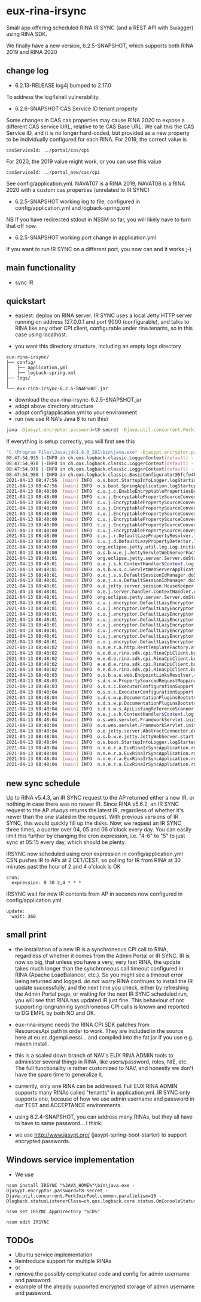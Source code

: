 # eux-rina-irsync

Small app offering scheduled RINA IR SYNC (and a REST API with Swagger) using RINA SDK.

We finally have a new version, 6.2.5-SNAPSHOT, which supports both RINA 2019 and RINA 2020

## change log

* 6.2.13-RELEASE log4j bumped to 2.17.0

To address the log4shell vulnerability. 

* 6.2.6-SNAPSHOT CAS Service ID tenant property

Some changes in CAS cas.properties may cause RINA 2020 to expose a different CAS service URL, relative to te CAS Base URL.
We call this the CAS Service ID, and it is no longer hard-coded, but provided as a new property to be individually configured for each RINA.
For 2019, the correct value is 

```
casServiceId: ../portal/cas/cpi
```

For 2020, the 2019 value might work, or you can use this value

```
casServiceId: ../portal_new/cas/cpi
```

See config/application.yml. NAVAT07 is a RINA 2019, NAVAT08 is a RINA 2020 with a custom cas.properties (unrelated to IR SYNC)

* 6.2.5-SNAPSHOT working log to file, configured in config/application.yml and logback-spring.xml

NB If you have redirected stdout in NSSM so far, you will likely have to turn that off now.

* 6.2.5-SNAPSHOT working port change in application.yml

If you want to run IR SYNC on a different port, you now can and it works ;-)

## main functionality

* sync IR

## quickstart

* easiest: deploy on RINA server. IR SYNC uses a local Jetty HTTP server running on address 127.0.0.1 and port 9000 (configurable), and talks to RINA like any other CPI client, configurable under rina.tenants, so in this case using localhost.

* you want this directory structure, including an empty logs directory
```
eux-rina-irsync/
├── config/
│   ├── application.yml
│   ├── logback-spring.xml
├── logs/
│  
└── eux-rina-irsync-6.2.5-SNAPSHOT.jar
```
* download the eux-rina-irsync-6.2.5-SNAPSHOT.jar
* adopt above directory structure
* adopt config/application.yml to your environment
* run (we use RINA's Java 8 to run this)
```bash
java -Djasypt.encryptor.password=t8-secret -Djava.util.concurrent.ForkJoinPool.common.parallelism=16 -Dlogback.statusListenerClass=ch.qos.logback.core.status.OnConsoleStatusListener -jar eux-rina-irsync-6.2.4-SNAPSHOT.jar
```

If everything is setup correctly, you will first see this
```bash
"C:\Program Files\Java\jdk1.8.0_281\bin\java.exe" -Djasypt.encryptor.password=t8-secret -Djava.util.concurrent.ForkJoinPool.common.parallelism=16 -Dlogback.statusListenerClass=ch.qos.logback.core.status.OnConsoleStatusListener -Dspring.main.banner-mode=OFF -Dspring.profiles.active=local -Dspring.output.ansi.enabled=always "-javaagent:C:\Program Files\JetBrains\IntelliJ IDEA 2020.3.1\lib\idea_rt.jar=62853:C:\Program Files\JetBrains\IntelliJ IDEA 2020.3.1\bin" -Dfile.encoding=UTF-8 -classpath "C:\Program Files\Java\jdk1.8.0_281\jre\lib\charsets.jar;C:\Program Files\Java\jdk1.8.0_281\jre\lib\deploy.jar;C:\Program Files\Java\jdk1.8.0_281\jre\lib\ext\access-bridge-64.jar;C:\Program Files\Java\jdk1.8.0_281\jre\lib\ext\cldrdata.jar;C:\Program Files\Java\jdk1.8.0_281\jre\lib\ext\dnsns.jar;C:\Program Files\Java\jdk1.8.0_281\jre\lib\ext\jaccess.jar;C:\Program Files\Java\jdk1.8.0_281\jre\lib\ext\jfxrt.jar;C:\Program Files\Java\jdk1.8.0_281\jre\lib\ext\localedata.jar;C:\Program Files\Java\jdk1.8.0_281\jre\lib\ext\nashorn.jar;C:\Program Files\Java\jdk1.8.0_281\jre\lib\ext\sunec.jar;C:\Program Files\Java\jdk1.8.0_281\jre\lib\ext\sunjce_provider.jar;C:\Program Files\Java\jdk1.8.0_281\jre\lib\ext\sunmscapi.jar;C:\Program Files\Java\jdk1.8.0_281\jre\lib\ext\sunpkcs11.jar;C:\Program Files\Java\jdk1.8.0_281\jre\lib\ext\zipfs.jar;C:\Program Files\Java\jdk1.8.0_281\jre\lib\javaws.jar;C:\Program Files\Java\jdk1.8.0_281\jre\lib\jce.jar;C:\Program Files\Java\jdk1.8.0_281\jre\lib\jfr.jar;C:\Program Files\Java\jdk1.8.0_281\jre\lib\jfxswt.jar;C:\Program Files\Java\jdk1.8.0_281\jre\lib\jsse.jar;C:\Program Files\Java\jdk1.8.0_281\jre\lib\management-agent.jar;C:\Program Files\Java\jdk1.8.0_281\jre\lib\plugin.jar;C:\Program Files\Java\jdk1.8.0_281\jre\lib\resources.jar;C:\Program Files\Java\jdk1.8.0_281\jre\lib\rt.jar;W:\IdeaProjects\eux-rina-irsync\target\classes;C:\Users\K114434\.m2\repository\eu\ec\dgempl\eessi\sdk\eessi-rina-cpi-sdk\5.6.3\eessi-rina-cpi-sdk-5.6.3.jar;C:\Users\K114434\.m2\repository\com\fasterxml\jackson\datatype\jackson-datatype-jdk8\2.10.3\jackson-datatype-jdk8-2.10.3.jar;C:\Users\K114434\.m2\repository\org\assertj\assertj-guava\3.2.0\assertj-guava-3.2.0.jar;C:\Users\K114434\.m2\repository\commons-io\commons-io\2.6\commons-io-2.6.jar;C:\Users\K114434\.m2\repository\org\apache\logging\log4j\log4j-api\2.12.1\log4j-api-2.12.1.jar;C:\Users\K114434\.m2\repository\org\apache\logging\log4j\log4j-core\2.12.1\log4j-core-2.12.1.jar;C:\Users\K114434\.m2\repository\org\apache\logging\log4j\log4j-jcl\2.12.1\log4j-jcl-2.12.1.jar;C:\Users\K114434\.m2\repository\io\swagger\swagger-annotations\1.5.15\swagger-annotations-1.5.15.jar;C:\Users\K114434\.m2\repository\org\springframework\spring-web\5.2.5.RELEASE\spring-web-5.2.5.RELEASE.jar;C:\Users\K114434\.m2\repository\org\springframework\spring-beans\5.2.5.RELEASE\spring-beans-5.2.5.RELEASE.jar;C:\Users\K114434\.m2\repository\com\fasterxml\jackson\jaxrs\jackson-jaxrs-json-provider\2.10.3\jackson-jaxrs-json-provider-2.10.3.jar;C:\Users\K114434\.m2\repository\com\fasterxml\jackson\jaxrs\jackson-jaxrs-base\2.10.3\jackson-jaxrs-base-2.10.3.jar;C:\Users\K114434\.m2\repository\com\fasterxml\jackson\module\jackson-module-jaxb-annotations\2.10.3\jackson-module-jaxb-annotations-2.10.3.jar;C:\Users\K114434\.m2\repository\com\fasterxml\jackson\datatype\jackson-datatype-jsr310\2.10.3\jackson-datatype-jsr310-2.10.3.jar;C:\Users\K114434\.m2\repository\org\apache\commons\commons-lang3\3.8.1\commons-lang3-3.8.1.jar;C:\Users\K114434\.m2\repository\commons-beanutils\commons-beanutils\1.9.4\commons-beanutils-1.9.4.jar;C:\Users\K114434\.m2\repository\commons-logging\commons-logging\1.2\commons-logging-1.2.jar;C:\Users\K114434\.m2\repository\commons-collections\commons-collections\3.2.2\commons-collections-3.2.2.jar;C:\Users\K114434\.m2\repository\org\springframework\boot\spring-boot-starter-web\2.2.6.RELEASE\spring-boot-starter-web-2.2.6.RELEASE.jar;C:\Users\K114434\.m2\repository\org\springframework\boot\spring-boot-starter\2.2.6.RELEASE\spring-boot-starter-2.2.6.RELEASE.jar;C:\Users\K114434\.m2\repository\org\springframework\boot\spring-boot\2.2.6.RELEASE\spring-boot-2.2.6.RELEASE.jar;C:\Users\K114434\.m2\repository\org\springframework\boot\spring-boot-autoconfigure\2.2.6.RELEASE\spring-boot-autoconfigure-2.2.6.RELEASE.jar;C:\Users\K114434\.m2\repository\org\springframework\boot\spring-boot-starter-logging\2.2.6.RELEASE\spring-boot-starter-logging-2.2.6.RELEASE.jar;C:\Users\K114434\.m2\repository\org\apache\logging\log4j\log4j-to-slf4j\2.12.1\log4j-to-slf4j-2.12.1.jar;C:\Users\K114434\.m2\repository\org\slf4j\jul-to-slf4j\1.7.30\jul-to-slf4j-1.7.30.jar;C:\Users\K114434\.m2\repository\jakarta\annotation\jakarta.annotation-api\1.3.5\jakarta.annotation-api-1.3.5.jar;C:\Users\K114434\.m2\repository\org\yaml\snakeyaml\1.25\snakeyaml-1.25.jar;C:\Users\K114434\.m2\repository\org\springframework\boot\spring-boot-starter-json\2.2.6.RELEASE\spring-boot-starter-json-2.2.6.RELEASE.jar;C:\Users\K114434\.m2\repository\com\fasterxml\jackson\module\jackson-module-parameter-names\2.10.3\jackson-module-parameter-names-2.10.3.jar;C:\Users\K114434\.m2\repository\org\springframework\boot\spring-boot-starter-validation\2.2.6.RELEASE\spring-boot-starter-validation-2.2.6.RELEASE.jar;C:\Users\K114434\.m2\repository\jakarta\validation\jakarta.validation-api\2.0.2\jakarta.validation-api-2.0.2.jar;C:\Users\K114434\.m2\repository\org\hibernate\validator\hibernate-validator\6.0.18.Final\hibernate-validator-6.0.18.Final.jar;C:\Users\K114434\.m2\repository\org\jboss\logging\jboss-logging\3.4.1.Final\jboss-logging-3.4.1.Final.jar;C:\Users\K114434\.m2\repository\org\springframework\spring-webmvc\5.2.5.RELEASE\spring-webmvc-5.2.5.RELEASE.jar;C:\Users\K114434\.m2\repository\org\springframework\spring-aop\5.2.5.RELEASE\spring-aop-5.2.5.RELEASE.jar;C:\Users\K114434\.m2\repository\org\springframework\spring-context\5.2.5.RELEASE\spring-context-5.2.5.RELEASE.jar;C:\Users\K114434\.m2\repository\org\springframework\spring-expression\5.2.5.RELEASE\spring-expression-5.2.5.RELEASE.jar;C:\Users\K114434\.m2\repository\org\springframework\boot\spring-boot-starter-jetty\2.2.6.RELEASE\spring-boot-starter-jetty-2.2.6.RELEASE.jar;C:\Users\K114434\.m2\repository\jakarta\servlet\jakarta.servlet-api\4.0.3\jakarta.servlet-api-4.0.3.jar;C:\Users\K114434\.m2\repository\jakarta\websocket\jakarta.websocket-api\1.1.2\jakarta.websocket-api-1.1.2.jar;C:\Users\K114434\.m2\repository\org\eclipse\jetty\jetty-servlets\9.4.27.v20200227\jetty-servlets-9.4.27.v20200227.jar;C:\Users\K114434\.m2\repository\org\eclipse\jetty\jetty-continuation\9.4.27.v20200227\jetty-continuation-9.4.27.v20200227.jar;C:\Users\K114434\.m2\repository\org\eclipse\jetty\jetty-http\9.4.27.v20200227\jetty-http-9.4.27.v20200227.jar;C:\Users\K114434\.m2\repository\org\eclipse\jetty\jetty-util\9.4.27.v20200227\jetty-util-9.4.27.v20200227.jar;C:\Users\K114434\.m2\repository\org\eclipse\jetty\jetty-io\9.4.27.v20200227\jetty-io-9.4.27.v20200227.jar;C:\Users\K114434\.m2\repository\org\eclipse\jetty\jetty-webapp\9.4.27.v20200227\jetty-webapp-9.4.27.v20200227.jar;C:\Users\K114434\.m2\repository\org\eclipse\jetty\jetty-xml\9.4.27.v20200227\jetty-xml-9.4.27.v20200227.jar;C:\Users\K114434\.m2\repository\org\eclipse\jetty\jetty-servlet\9.4.27.v20200227\jetty-servlet-9.4.27.v20200227.jar;C:\Users\K114434\.m2\repository\org\eclipse\jetty\jetty-security\9.4.27.v20200227\jetty-security-9.4.27.v20200227.jar;C:\Users\K114434\.m2\repository\org\eclipse\jetty\jetty-server\9.4.27.v20200227\jetty-server-9.4.27.v20200227.jar;C:\Users\K114434\.m2\repository\org\eclipse\jetty\websocket\websocket-server\9.4.27.v20200227\websocket-server-9.4.27.v20200227.jar;C:\Users\K114434\.m2\repository\org\eclipse\jetty\websocket\websocket-common\9.4.27.v20200227\websocket-common-9.4.27.v20200227.jar;C:\Users\K114434\.m2\repository\org\eclipse\jetty\websocket\websocket-api\9.4.27.v20200227\websocket-api-9.4.27.v20200227.jar;C:\Users\K114434\.m2\repository\org\eclipse\jetty\websocket\websocket-client\9.4.27.v20200227\websocket-client-9.4.27.v20200227.jar;C:\Users\K114434\.m2\repository\org\eclipse\jetty\jetty-client\9.4.27.v20200227\jetty-client-9.4.27.v20200227.jar;C:\Users\K114434\.m2\repository\org\eclipse\jetty\websocket\websocket-servlet\9.4.27.v20200227\websocket-servlet-9.4.27.v20200227.jar;C:\Users\K114434\.m2\repository\org\eclipse\jetty\websocket\javax-websocket-server-impl\9.4.27.v20200227\javax-websocket-server-impl-9.4.27.v20200227.jar;C:\Users\K114434\.m2\repository\org\eclipse\jetty\jetty-annotations\9.4.27.v20200227\jetty-annotations-9.4.27.v20200227.jar;C:\Users\K114434\.m2\repository\org\eclipse\jetty\jetty-plus\9.4.27.v20200227\jetty-plus-9.4.27.v20200227.jar;C:\Users\K114434\.m2\repository\org\ow2\asm\asm\7.2\asm-7.2.jar;C:\Users\K114434\.m2\repository\org\ow2\asm\asm-commons\7.2\asm-commons-7.2.jar;C:\Users\K114434\.m2\repository\org\ow2\asm\asm-tree\7.2\asm-tree-7.2.jar;C:\Users\K114434\.m2\repository\org\ow2\asm\asm-analysis\7.2\asm-analysis-7.2.jar;C:\Users\K114434\.m2\repository\org\eclipse\jetty\websocket\javax-websocket-client-impl\9.4.27.v20200227\javax-websocket-client-impl-9.4.27.v20200227.jar;C:\Users\K114434\.m2\repository\org\mortbay\jasper\apache-el\8.5.49\apache-el-8.5.49.jar;C:\Users\K114434\.m2\repository\org\springframework\boot\spring-boot-starter-actuator\2.2.6.RELEASE\spring-boot-starter-actuator-2.2.6.RELEASE.jar;C:\Users\K114434\.m2\repository\org\springframework\boot\spring-boot-actuator-autoconfigure\2.2.6.RELEASE\spring-boot-actuator-autoconfigure-2.2.6.RELEASE.jar;C:\Users\K114434\.m2\repository\org\springframework\boot\spring-boot-actuator\2.2.6.RELEASE\spring-boot-actuator-2.2.6.RELEASE.jar;C:\Users\K114434\.m2\repository\io\micrometer\micrometer-core\1.3.6\micrometer-core-1.3.6.jar;C:\Users\K114434\.m2\repository\org\hdrhistogram\HdrHistogram\2.1.11\HdrHistogram-2.1.11.jar;C:\Users\K114434\.m2\repository\org\latencyutils\LatencyUtils\2.0.3\LatencyUtils-2.0.3.jar;C:\Users\K114434\.m2\repository\org\springframework\boot\spring-boot-starter-cache\2.2.6.RELEASE\spring-boot-starter-cache-2.2.6.RELEASE.jar;C:\Users\K114434\.m2\repository\org\springframework\spring-context-support\5.2.5.RELEASE\spring-context-support-5.2.5.RELEASE.jar;C:\Users\K114434\.m2\repository\com\github\ulisesbocchio\jasypt-spring-boot-starter\2.0.0\jasypt-spring-boot-starter-2.0.0.jar;C:\Users\K114434\.m2\repository\com\github\ulisesbocchio\jasypt-spring-boot\2.0.0\jasypt-spring-boot-2.0.0.jar;C:\Users\K114434\.m2\repository\org\jasypt\jasypt\1.9.2\jasypt-1.9.2.jar;C:\Users\K114434\.m2\repository\com\github\ben-manes\caffeine\caffeine\2.6.2\caffeine-2.6.2.jar;C:\Users\K114434\.m2\repository\io\springfox\springfox-swagger2\2.9.2\springfox-swagger2-2.9.2.jar;C:\Users\K114434\.m2\repository\io\swagger\swagger-models\1.5.20\swagger-models-1.5.20.jar;C:\Users\K114434\.m2\repository\io\springfox\springfox-spi\2.9.2\springfox-spi-2.9.2.jar;C:\Users\K114434\.m2\repository\io\springfox\springfox-core\2.9.2\springfox-core-2.9.2.jar;C:\Users\K114434\.m2\repository\io\springfox\springfox-schema\2.9.2\springfox-schema-2.9.2.jar;C:\Users\K114434\.m2\repository\io\springfox\springfox-swagger-common\2.9.2\springfox-swagger-common-2.9.2.jar;C:\Users\K114434\.m2\repository\io\springfox\springfox-spring-web\2.9.2\springfox-spring-web-2.9.2.jar;C:\Users\K114434\.m2\repository\com\google\guava\guava\20.0\guava-20.0.jar;C:\Users\K114434\.m2\repository\com\fasterxml\classmate\1.5.1\classmate-1.5.1.jar;C:\Users\K114434\.m2\repository\org\springframework\plugin\spring-plugin-core\1.2.0.RELEASE\spring-plugin-core-1.2.0.RELEASE.jar;C:\Users\K114434\.m2\repository\org\springframework\plugin\spring-plugin-metadata\1.2.0.RELEASE\spring-plugin-metadata-1.2.0.RELEASE.jar;C:\Users\K114434\.m2\repository\org\mapstruct\mapstruct\1.2.0.Final\mapstruct-1.2.0.Final.jar;C:\Users\K114434\.m2\repository\io\springfox\springfox-swagger-ui\2.9.2\springfox-swagger-ui-2.9.2.jar;C:\Users\K114434\.m2\repository\io\micrometer\micrometer-registry-prometheus\1.3.6\micrometer-registry-prometheus-1.3.6.jar;C:\Users\K114434\.m2\repository\io\prometheus\simpleclient_common\0.7.0\simpleclient_common-0.7.0.jar;C:\Users\K114434\.m2\repository\io\prometheus\simpleclient\0.7.0\simpleclient-0.7.0.jar;C:\Users\K114434\.m2\repository\ch\qos\logback\logback-classic\1.2.3\logback-classic-1.2.3.jar;C:\Users\K114434\.m2\repository\ch\qos\logback\logback-core\1.2.3\logback-core-1.2.3.jar;C:\Users\K114434\.m2\repository\net\logstash\logback\logstash-logback-encoder\6.3\logstash-logback-encoder-6.3.jar;C:\Users\K114434\.m2\repository\com\fasterxml\jackson\core\jackson-core\2.12.2\jackson-core-2.12.2.jar;C:\Users\K114434\.m2\repository\com\fasterxml\jackson\core\jackson-databind\2.12.2\jackson-databind-2.12.2.jar;C:\Users\K114434\.m2\repository\com\fasterxml\jackson\core\jackson-annotations\2.12.2\jackson-annotations-2.12.2.jar;C:\Users\K114434\.m2\repository\org\slf4j\slf4j-api\1.7.30\slf4j-api-1.7.30.jar;C:\Users\K114434\.m2\repository\org\projectlombok\lombok\1.18.12\lombok-1.18.12.jar;C:\Users\K114434\.m2\repository\jakarta\xml\bind\jakarta.xml.bind-api\2.3.3\jakarta.xml.bind-api-2.3.3.jar;C:\Users\K114434\.m2\repository\jakarta\activation\jakarta.activation-api\1.2.2\jakarta.activation-api-1.2.2.jar;C:\Users\K114434\.m2\repository\org\assertj\assertj-core\3.13.2\assertj-core-3.13.2.jar;C:\Users\K114434\.m2\repository\net\bytebuddy\byte-buddy\1.10.8\byte-buddy-1.10.8.jar;C:\Users\K114434\.m2\repository\org\springframework\spring-core\5.2.5.RELEASE\spring-core-5.2.5.RELEASE.jar;C:\Users\K114434\.m2\repository\org\springframework\spring-jcl\5.2.5.RELEASE\spring-jcl-5.2.5.RELEASE.jar;C:\Users\K114434\.m2\repository\com\vdurmont\semver4j\3.1.0\semver4j-3.1.0.jar;C:\Users\K114434\.m2\repository\org\apache\httpcomponents\httpclient\4.5.10\httpclient-4.5.10.jar;C:\Users\K114434\.m2\repository\org\apache\httpcomponents\httpcore\4.4.13\httpcore-4.4.13.jar;C:\Users\K114434\.m2\repository\commons-codec\commons-codec\1.13\commons-codec-1.13.jar" no.nav.eux.rina.admin.EuxRinaIrSyncApplication
08:47:54,935 |-INFO in ch.qos.logback.classic.LoggerContext[default] - Could NOT find resource [logback-test.xml]
08:47:54,970 |-INFO in ch.qos.logback.classic.LoggerContext[default] - Could NOT find resource [logback.groovy]
08:47:54,970 |-INFO in ch.qos.logback.classic.LoggerContext[default] - Could NOT find resource [logback.xml]
08:47:54,980 |-INFO in ch.qos.logback.classic.BasicConfigurator@5fcfe4b2 - Setting up default configuration.
2021-04-13 08:47:56  [main] INFO  o.s.boot.StartupInfoLogger.logStarting 55 - Starting EuxRinaIrSyncApplication on a34duvw03454 with PID 25840 (W:\IdeaProjects\eux-rina-irsync\target\classes started by K114434 in W:\IdeaProjects\eux-rina-irsync)
2021-04-13 08:47:56  [main] INFO  o.s.boot.SpringApplication.logStartupProfileInfo 655 - The following profiles are active: local
2021-04-13 08:48:00  [main] INFO  c.u.j.c.EnableEncryptablePropertiesBeanFactoryPostProcessor.postProcessBeanFactory 48 - Post-processing PropertySource instances
2021-04-13 08:48:00  [main] INFO  c.u.j.EncryptablePropertySourceConverter.makeEncryptable 38 - Converting PropertySource configurationProperties [org.springframework.boot.context.properties.source.ConfigurationPropertySourcesPropertySource] to AOP Proxy
2021-04-13 08:48:00  [main] INFO  c.u.j.EncryptablePropertySourceConverter.makeEncryptable 38 - Converting PropertySource servletConfigInitParams [org.springframework.core.env.PropertySource$StubPropertySource] to EncryptablePropertySourceWrapper
2021-04-13 08:48:00  [main] INFO  c.u.j.EncryptablePropertySourceConverter.makeEncryptable 38 - Converting PropertySource servletContextInitParams [org.springframework.core.env.PropertySource$StubPropertySource] to EncryptablePropertySourceWrapper
2021-04-13 08:48:00  [main] INFO  c.u.j.EncryptablePropertySourceConverter.makeEncryptable 38 - Converting PropertySource systemProperties [org.springframework.core.env.PropertiesPropertySource] to EncryptableMapPropertySourceWrapper
2021-04-13 08:48:00  [main] INFO  c.u.j.EncryptablePropertySourceConverter.makeEncryptable 38 - Converting PropertySource systemEnvironment [org.springframework.boot.env.SystemEnvironmentPropertySourceEnvironmentPostProcessor$OriginAwareSystemEnvironmentPropertySource] to EncryptableMapPropertySourceWrapper
2021-04-13 08:48:00  [main] INFO  c.u.j.EncryptablePropertySourceConverter.makeEncryptable 38 - Converting PropertySource random [org.springframework.boot.env.RandomValuePropertySource] to EncryptablePropertySourceWrapper
2021-04-13 08:48:00  [main] INFO  c.u.j.EncryptablePropertySourceConverter.makeEncryptable 38 - Converting PropertySource applicationConfig: [file:./config/application.yml] [org.springframework.boot.env.OriginTrackedMapPropertySource] to EncryptableMapPropertySourceWrapper
2021-04-13 08:48:00  [main] INFO  c.u.j.r.DefaultLazyPropertyResolver.lambda$new$2 34 - Property Resolver custom Bean not found with name 'encryptablePropertyResolver'. Initializing Default Property Resolver
2021-04-13 08:48:00  [main] INFO  c.u.j.d.DefaultLazyPropertyDetector.lambda$new$2 31 - Property Detector custom Bean not found with name 'encryptablePropertyDetector'. Initializing Default Property Detector
2021-04-13 08:48:00  [main] INFO  org.eclipse.jetty.util.log.Log.initialized 169 - Logging initialized @6485ms to org.eclipse.jetty.util.log.Slf4jLog
2021-04-13 08:48:00  [main] INFO  o.s.b.w.e.j.JettyServletWebServerFactory.getWebServer 145 - Server initialized with port: 9090
2021-04-13 08:48:01  [main] INFO  org.eclipse.jetty.server.Server.doStart 359 - jetty-9.4.27.v20200227; built: 2020-02-27T18:37:21.340Z; git: a304fd9f351f337e7c0e2a7c28878dd536149c6c; jvm 1.8.0_281-b09
2021-04-13 08:48:01  [main] INFO  o.e.j.s.h.ContextHandler$Context.log 2226 - Initializing Spring embedded WebApplicationContext
2021-04-13 08:48:01  [main] INFO  o.s.b.w.s.c.ServletWebServerApplicationContext.prepareWebApplicationContext 284 - Root WebApplicationContext: initialization completed in 4065 ms
2021-04-13 08:48:01  [main] INFO  o.e.j.s.s.DefaultSessionIdManager.doStart 334 - DefaultSessionIdManager workerName=node0
2021-04-13 08:48:01  [main] INFO  o.e.j.s.s.DefaultSessionIdManager.doStart 339 - No SessionScavenger set, using defaults
2021-04-13 08:48:01  [main] INFO  o.e.jetty.server.session.HouseKeeper.startScavenging 140 - node0 Scavenging every 660000ms
2021-04-13 08:48:01  [main] INFO  o.e.j.server.handler.ContextHandler.doStart 828 - Started o.s.b.w.e.j.JettyEmbeddedWebAppContext@49d30c6f{application,/,[file:///C:/Users/K114434/AppData/Local/Temp/jetty-docbase.3759859175494791383.9090/, jar:file:/C:/Users/K114434/.m2/repository/io/springfox/springfox-swagger-ui/2.9.2/springfox-swagger-ui-2.9.2.jar!/META-INF/resources],AVAILABLE}
2021-04-13 08:48:01  [main] INFO  org.eclipse.jetty.server.Server.doStart 399 - Started @7443ms
2021-04-13 08:48:01  [main] INFO  c.u.j.encryptor.DefaultLazyEncryptor.lambda$new$2 33 - String Encryptor custom Bean not found with name 'jasyptStringEncryptor'. Initializing Default String Encryptor
2021-04-13 08:48:01  [main] INFO  c.u.j.encryptor.DefaultLazyEncryptor.getProperty 59 - Encryptor config not found for property jasypt.encryptor.algorithm, using default value: PBEWithMD5AndDES
2021-04-13 08:48:01  [main] INFO  c.u.j.encryptor.DefaultLazyEncryptor.getProperty 59 - Encryptor config not found for property jasypt.encryptor.keyObtentionIterations, using default value: 1000
2021-04-13 08:48:01  [main] INFO  c.u.j.encryptor.DefaultLazyEncryptor.getProperty 59 - Encryptor config not found for property jasypt.encryptor.poolSize, using default value: 1
2021-04-13 08:48:01  [main] INFO  c.u.j.encryptor.DefaultLazyEncryptor.getProperty 59 - Encryptor config not found for property jasypt.encryptor.providerName, using default value: null
2021-04-13 08:48:01  [main] INFO  c.u.j.encryptor.DefaultLazyEncryptor.getProperty 59 - Encryptor config not found for property jasypt.encryptor.providerClassName, using default value: null
2021-04-13 08:48:01  [main] INFO  c.u.j.encryptor.DefaultLazyEncryptor.getProperty 59 - Encryptor config not found for property jasypt.encryptor.saltGeneratorClassname, using default value: org.jasypt.salt.RandomSaltGenerator
2021-04-13 08:48:01  [main] INFO  c.u.j.encryptor.DefaultLazyEncryptor.getProperty 59 - Encryptor config not found for property jasypt.encryptor.stringOutputType, using default value: base64
2021-04-13 08:48:02  [main] INFO  n.n.e.r.a.http.RestTemplateFactory.afterPropertiesSet 51 - will call myself at http://127.0.0.1:9090
2021-04-13 08:48:02  [main] INFO  e.e.d.e.rina.sdk.cpi.RinaCpiClient.buildObjectMapper 61 - Building the Object Mapper
2021-04-13 08:48:02  [main] INFO  e.e.d.e.rina.sdk.cpi.RinaCpiClient.buildObjectMapper 61 - Building the Object Mapper
2021-04-13 08:48:02  [main] INFO  e.e.d.e.rina.sdk.cpi.RinaCpiClient.buildObjectMapper 61 - Building the Object Mapper
2021-04-13 08:48:02  [main] INFO  e.e.d.e.rina.sdk.cpi.RinaCpiClient.buildObjectMapper 61 - Building the Object Mapper
2021-04-13 08:48:03  [main] INFO  o.s.b.a.e.web.EndpointLinksResolver.<init> 58 - Exposing 5 endpoint(s) beneath base path '/actuator'
2021-04-13 08:48:03  [main] INFO  s.d.s.w.PropertySourcedRequestMappingHandlerMapping.initHandlerMethods 69 - Mapped URL path [/v2/api-docs] onto method [springfox.documentation.swagger2.web.Swagger2Controller#getDocumentation(String, HttpServletRequest)]
2021-04-13 08:48:03  [main] INFO  o.s.s.c.ExecutorConfigurationSupport.initialize 181 - Initializing ExecutorService 'applicationTaskExecutor'
2021-04-13 08:48:04  [main] INFO  o.s.s.c.ExecutorConfigurationSupport.initialize 181 - Initializing ExecutorService 'taskScheduler'
2021-04-13 08:48:04  [main] INFO  s.d.s.w.p.DocumentationPluginsBootstrapper.start 160 - Context refreshed
2021-04-13 08:48:04  [main] INFO  s.d.s.w.p.DocumentationPluginsBootstrapper.start 163 - Found 1 custom documentation plugin(s)
2021-04-13 08:48:04  [main] INFO  s.d.s.w.s.ApiListingReferenceScanner.scan 41 - Scanning for api listing references
2021-04-13 08:48:04  [main] INFO  o.e.j.s.h.ContextHandler$Context.log 2226 - Initializing Spring DispatcherServlet 'dispatcherServlet'
2021-04-13 08:48:04  [main] INFO  o.s.web.servlet.FrameworkServlet.initServletBean 525 - Initializing Servlet 'dispatcherServlet'
2021-04-13 08:48:04  [main] INFO  o.s.web.servlet.FrameworkServlet.initServletBean 547 - Completed initialization in 15 ms
2021-04-13 08:48:04  [main] INFO  o.e.jetty.server.AbstractConnector.doStart 331 - Started ServerConnector@1422ac7f{HTTP/1.1, (http/1.1)}{127.0.0.1:9090}
2021-04-13 08:48:04  [main] INFO  o.s.b.w.e.jetty.JettyWebServer.start 157 - Jetty started on port(s) 9090 (http/1.1) with context path '/'
2021-04-13 08:48:04  [main] INFO  o.s.boot.StartupInfoLogger.logStarted 61 - Started EuxRinaIrSyncApplication in 9.054 seconds (JVM running for 10.43)
2021-04-13 08:48:04  [main] INFO  n.n.e.r.a.EuxRinaIrSyncApplication.run 27 - availableProcessors = 4
2021-04-13 08:48:04  [main] INFO  n.n.e.r.a.EuxRinaIrSyncApplication.run 28 - parallism of pool   = 16
2021-04-13 08:48:04  [main] INFO  n.n.e.r.a.EuxRinaIrSyncApplication.run 29 - cron.expression = 0 0/30 2,4,6,9 * * *
2021-04-13 08:48:04  [main] INFO  n.n.e.r.a.EuxRinaIrSyncApplication.run 30 - update.wait = 120 seconds, which is 2 minutes
```
  
## new sync schedule

 Up to RINA v5.4.3, an IR SYNC request to the AP returned either a new IR, or nothing in case there was no newer IR.
 Since RINA v5.6.2, an IR SYNC request to the AP *always* returns the latest IR, regardless of whether it's newer than the one stated in the request. With previous versions of IR SYNC, this would quickly fill up the disks. 
 Now, we request an IR SYNC three times, a quarter over 04, 05 and 06 o'clock every day. You can easily limit this further by changing the cron expression, i.e. "4-6" to "5" to just sync at 05:15 every day, which should be plenty.

 IRSYNC now scheduled using cron expression in config/application.yml
 CSN pushes IR to APs at 2 CET/CEST, so polling for IR from RINA at 30 minutes past the hour of 2 and 4 o'clock is OK

```
cron:
  expression: 0 30 2,4 * * *
```

 IRSYNC wait for new IR contents from AP in seconds now configured in config/application.yml
```
update:
  wait: 360
```

## small print

* the installation of a new IR is a synchroneous CPI call to RINA, regardless of whether it comes from the Admin Portal or IR SYNC. IR is now so big, that unless you have a very, very fast RINA, the update takes much longer than the synchroneous call timeout configured in RINA (Apache LoadBalancer, etc.). So you might see a timeout error being returned and logged.
 *do not worry* RINA continues to install the IR update successfully, and the next time you check, either by refreshing the Admin Portal page, or waiting for the next IR SYNC scheduled run, you will see that RINA has updated IR just fine.
This behaviour of not supporting longrunning synchroneous CPI calls is known and reported to DG EMPL by both NO and DK.

* eux-rina-irsync needs the RINA CPI SDK patches from ResourcesApi.path in order to work. They are included in the source here at
  eu.ec.dgempl.eessi... and compiled into the fat jar if you use e.g. maven install.

* this is a scaled down branch of NAV's EUX RINA ADMIN tools to administer several things in RINA, like users/password, roles, NIE, etc.
  The full functionality is rather customized to NAV, and honestly we don't have the spare time to generalize it.
  
* currently, only one RINA can be addressed. Full EUX RINA ADMIN supports many RINAs called "tenants" in application.yml.
  IR SYNC only supports one, because of how we use admin username and password in our TEST and ACCEPTANCE environments. 

* using 6.2.4-SNAPSHOT, you can address many RINAs, but they all have to have to same password... I think.

* we use http://www.jasypt.org/ (jasypt-spring-boot-starter) to support encrypted passwords.

## Windows service implementation

* We use 
```
nssm install IRSYNC "%JAVA_HOME%"\bin\java.exe -Djasypt.encryptor.password=t8-secret -Djava.util.concurrent.ForkJoinPool.common.parallelism=16 -Dlogback.statusListenerClass=ch.qos.logback.core.status.OnConsoleStatusListener"

nssm set IRSYNC AppDirectory "%CD%"

nssm edit IRSYNC
```

## TODOs

* Ubuntu service implementation
* Reintroduce support for multiple RINAs
* or
* remove the possibly complicated code and config for admin username and password.
* example of the already supported encrypted storage of admin username and password.
